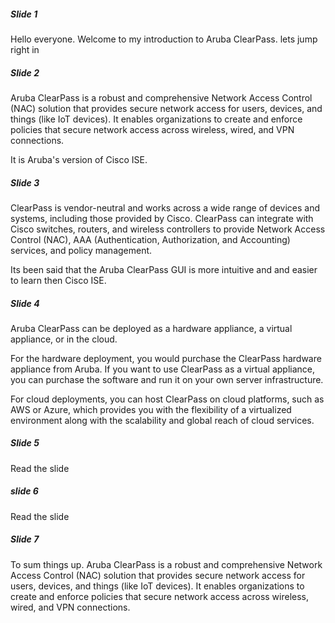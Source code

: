 
##### Slide 1
Hello everyone. Welcome to my introduction to Aruba ClearPass. lets jump right in

##### Slide 2
Aruba ClearPass is a robust and comprehensive Network Access Control (NAC) solution that provides secure network access for users, devices, and things (like IoT devices). It enables organizations to create and enforce policies that secure network access across wireless, wired, and VPN connections.

It is Aruba's version of Cisco ISE.

##### Slide 3
ClearPass is vendor-neutral and works across a wide range of devices and systems, including those provided by Cisco. ClearPass can integrate with Cisco switches, routers, and wireless controllers to provide Network Access Control (NAC), AAA (Authentication, Authorization, and Accounting) services, and policy management.

Its been said that the Aruba ClearPass GUI is more intuitive and and easier to learn then Cisco ISE.

##### Slide 4
Aruba ClearPass can be deployed as a hardware appliance, a virtual appliance, or in the cloud.

For the hardware deployment, you would purchase the ClearPass hardware appliance from Aruba. If you want to use ClearPass as a virtual appliance, you can purchase the software and run it on your own server infrastructure.

For cloud deployments, you can host ClearPass on cloud platforms, such as AWS or Azure, which provides you with the flexibility of a virtualized environment along with the scalability and global reach of cloud services.

##### Slide 5
Read the slide 

##### slide 6
Read the slide

##### Slide 7
To sum things up. Aruba ClearPass is a robust and comprehensive Network Access Control (NAC) solution that provides secure network access for users, devices, and things (like IoT devices). It enables organizations to create and enforce policies that secure network access across wireless, wired, and VPN connections.